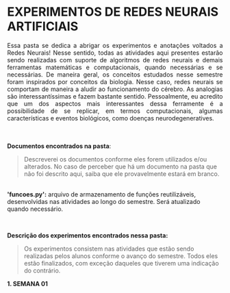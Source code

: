 # **EXPERIMENTOS DE REDES NEURAIS ARTIFICIAIS** 

<div style=' text-align: justify; text-justify: inter-word;'>
Essa pasta se dedica a abrigar os experimentos e anotações voltados a Redes Neurais! Nesse sentido, todas as atividades aqui presentes estarão sendo realizadas com suporte de algoritmos de redes neurais e demais ferramentas matemáticas e computacionais, quando necessárias e se necessárias.
De maneira geral, os conceitos estudados nesse semestre foram inspirados por conceitos da biologia. Nesse caso, redes neurais se comportam de maneira a aludir ao funcionamento do cérebro. As analogias são interessantíssimas e fazem bastante sentido. Pessoalmente, eu acredito que um dos aspectos mais interessantes dessa ferramente é a possibilidade de se replicar, em termos computacionais, algumas características e eventos biológicos, como doenças neurodegeneratives.</justify>
</div>

<br>

<br> **Documentos encontrados na pasta**:

> Descreverei os documentos conforme eles forem utilizados e/ou alterados. No caso de perceber que há um documento na pasta que não foi descrito aqui, saiba que ele provavelmente estará em branco. 

<br> **'funcoes.py':** arquivo de armazenamento de funções reutilizáveis, desenvolvidas nas atividades ao longo do semestre. Será atualizado quando necessário.

<br>

**Descrição dos experimentos encontrados nessa pasta:**

> Os experimentos consistem nas atividades que estão sendo realizadas pelos alunos conforme o avanço do semestre. Todos eles estão finalizados, com exceção daqueles que tiverem uma indicação do contrário.

**1. SEMANA 01**
